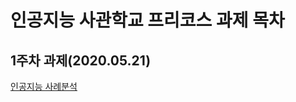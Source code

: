 # 인공지능 사관학교 프리코스 과제 목차

## 1주차 과제(2020.05.21)
[인공지능 사례분석](#https://github.com/hoicatch/precourse/blob/master/leeyun1.ipynb)
